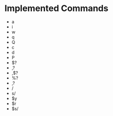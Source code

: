 # Implemented Commands

- a
- i
- w
- q
- Q
- c
- d
- P
- $?
- $,$?
- ,$?
- %?
- ,?
- /
- s/
- $y
- $r
- $s/